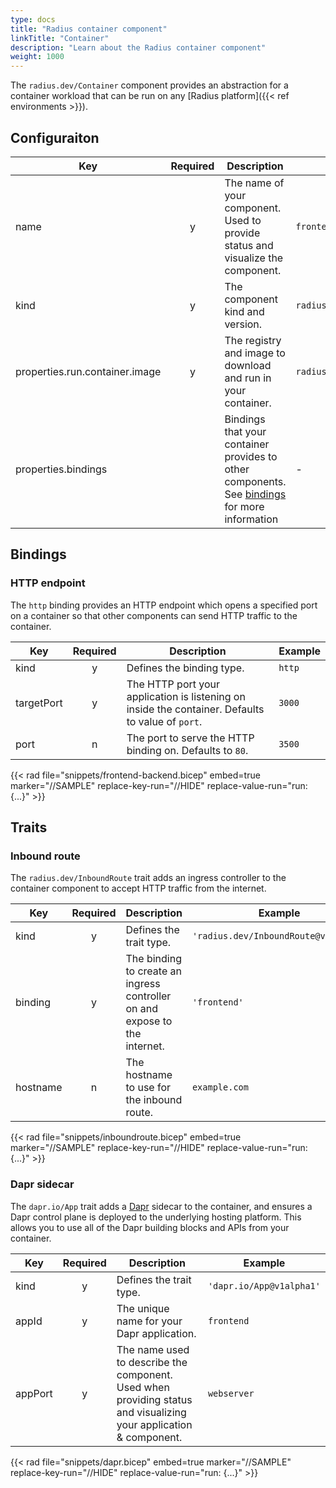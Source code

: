 ```yaml
---
type: docs
title: "Radius container component"
linkTitle: "Container"
description: "Learn about the Radius container component"
weight: 1000
---
```


The `radius.dev/Container` component provides an abstraction for a container workload that can be run on any [Radius platform]({{< ref environments >}}).

## Configuraiton

| Key  | Required | Description | Example |
|------|:--------:|-------------|---------|
| name | y | The name of your component. Used to provide status and visualize the component. | `frontend`
| kind | y |The component kind and version. | `radius.dev/Container@v1alpha1`
| properties.run.container.image | y | The registry and image to download and run in your container. | `radiusteam/frontend`
| properties.bindings |  | Bindings that your container provides to other components. See [bindings](#bindings) for more  information | -

## Bindings

### HTTP endpoint

The `http` binding provides an HTTP endpoint which opens a specified port on a container so that other components can send HTTP traffic to the container.

| Key | Required | Description | Example |
|-----|:--------:|-------------|---------|
| kind | y | Defines the binding type. | `http`
| targetPort | y | The HTTP port your application is listening on inside the container. Defaults to value of `port`. | `3000`
| port | n | The port to serve the HTTP binding on. Defaults to `80`. | `3500`

{{< rad file="snippets/frontend-backend.bicep" embed=true marker="//SAMPLE" replace-key-run="//HIDE" replace-value-run="run: {...}" >}}

## Traits

### Inbound route

The `radius.dev/InboundRoute` trait adds an ingress controller to the container component to accept HTTP traffic from the internet.

| Key | Required | Description | Example |
|-----|:--------:|-------------|---------|
| kind | y | Defines the trait type. | `'radius.dev/InboundRoute@v1alpha1'`
| binding | y | The binding to create an ingress controller on and expose to the internet. | `'frontend'`
| hostname | n | The hostname to use for the inbound route. | `example.com`

{{< rad file="snippets/inboundroute.bicep" embed=true marker="//SAMPLE" replace-key-run="//HIDE" replace-value-run="run: {...}" >}}

### Dapr sidecar

The `dapr.io/App` trait adds a [Dapr](https://dapr.io) sidecar to the container, and ensures a Dapr control plane is deployed to the underlying hosting platform. This allows you to use all of the Dapr building blocks and APIs from your container.

| Key | Required | Description | Example |
|-----|:--------:|-------------|---------|
| kind | y | Defines the trait type. | `'dapr.io/App@v1alpha1'`
| appId | y | The unique name for your Dapr application. | `frontend`
| appPort | y | The name used to describe the component. Used when providing status and visualizing your application & component. | `webserver`

{{< rad file="snippets/dapr.bicep" embed=true marker="//SAMPLE" replace-key-run="//HIDE" replace-value-run="run: {...}" >}}

